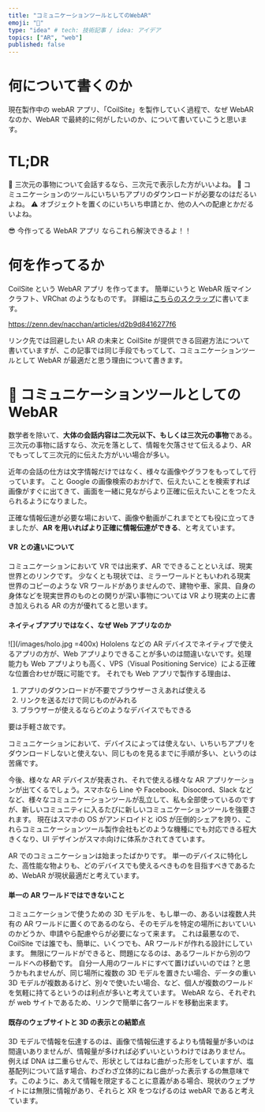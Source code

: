```yaml
---
title: "コミュニケーションツールとしてのWebAR"
emoji: "💭"
type: "idea" # tech: 技術記事 / idea: アイデア
topics: ["AR", "web"]
published: false
---
```


# 何について書くのか

現在製作中の webAR アプリ、「CoilSite」を製作していく過程で、なぜ WebAR なのか、WebAR で最終的に何がしたいのか、について書いていこうと思います。

# TL;DR

💬 三次元の事物について会話するなら、三次元で表示した方がいいよね。
🔄 コミュニケーションのツールにいちいちアプリのダウンロードが必要なのはだるいよね。
⚠ オブジェクトを置くのにいちいち申請とか、他の人への配慮とかだるいよね。

😎 今作ってる WebAR アプリ ならこれら解決できるよ！！

# 何を作ってるか

CoilSite という WebAR アプリ を作ってます。
簡単にいうと WebAR 版マインクラフト、VRChat のようなものです。
詳細は[こちらのスクラップ](https://zenn.dev/nacchan/articles/d2b9d8416277f6)に書いてます。

https://zenn.dev/nacchan/articles/d2b9d8416277f6

リンク先では回避したい AR の未来と CoilSite が提供できる回避方法について書いていますが、この記事では同じ手段でもってして、コミュニケーションツールとして WebAR が最適だと思う理由について書きます。

# 💬 コミュニケーションツールとしての WebAR

数学者を除いて、**大体の会話内容は二次元以下、もしくは三次元の事物**である。
三次元の事物に話すなら、次元を落として、情報を欠落させて伝えるより、AR でもってして三次元的に伝えた方がいい場合が多い。

近年の会話の仕方は文字情報だけではなく、様々な画像やグラフをもってして行っています。
こと Google の画像検索のおかげで、伝えたいことを検索すれば画像がすぐに出てきて、画面を一緒に見ながらより正確に伝えたいことをつたえられるようになりました。

正確な情報伝達が必要な場において、画像や動画がこれまでとても役に立ってきましたが、**AR を用いればより正確に情報伝達ができる**、と考えています。

#### VR との違いについて

コミュニケーションにおいて VR では出来ず、AR でできることといえば、現実世界とのリンクです。
少なくとも現状では、ミラーワールドともいわれる現実世界のコピーのような VR ワールドがありませんので、建物や車、家具、自身の身体などを現実世界のものとの関りが深い事物については VR より現実の上に書き加えられる AR の方が優れてると思います。

#### ネイティブアプリではなく、なぜ Web アプリなのか

![](/images/holo.jpg =400x)
Hololens などの AR デバイスでネイティブで使えるアプリの方が、Web アプリよりできることが多いのは間違いないです。処理能力も Web アプリよりも高く、VPS（Visual Positioning Service）による正確な位置合わせが既に可能です。
それでも Web アプリで製作する理由は、

1. アプリのダウンロードが不要でブラウザーさえあれば使える
2. リンクを送るだけで同じものがみれる
3. ブラウザーが使えるならどのようなデバイスでもできる

要は手軽さ故です。

コミュニケーションにおいて、デバイスによっては使えない、いちいちアプリをダウンロードしないと使えない、同じものを見るまでに手順が多い、というのは苦痛です。

今後、様々な AR デバイスが発表され、それで使える様々な AR アプリケーションが出てくるでしょう。スマホなら Line や Facebook、Disocord、Slack などなど、様々なコミュニケーションツールが乱立して、私も全部使っているのですが、新しいコミュニティに入るたびに新しいコミュニケーションツールを強要されます。
現在はスマホの OS がアンドロイドと iOS が圧倒的シェアを誇り、これらコミュニケーションツール製作会社もどのような機種にでも対応できる程大きくなり、UI デザインがスマホ向けに体系かされてきています。

AR でのコミュニケーションは始まったばかりです。
単一のデバイスに特化した、高性能な物よりも、どのデバイスでも使えるべきものを目指すべきであるため、WebAR が現状最適だと考えています。

#### 単一の AR ワールドではできないこと

コミュニケーションで使うための 3D モデルを、もし単一の、あるいは複数人共有の AR ワールドに置くのであるのなら、そのモデルを特定の場所においていいのかどうか、申請やら配慮やらが必要になって来ます。
これは最悪なので、CoilSite では誰でも、簡単に、いくつでも、AR ワールドが作れる設計にしています。
無限にワールドができると、問題になるのは、あるワールドから別のワールドへの移動です。
自分一人用のワールドにすべて置けばいいのでは？と思うかもれませんが、同じ場所に複数の 3D モデルを置きたい場合、データの重い 3D モデルが複数あるけど、別々で使いたい場合、など、個人が複数のワールドを気軽に持てるというのは利点が多いと考えています。
WebAR なら、それぞれが web サイトであるため、リンクで簡単に各ワールドを移動出来ます。

#### 既存のウェブサイトと 3D の表示との結節点

3D モデルで情報を伝達するのは、画像で情報伝達するよりも情報量が多いのは間違いありませんが、情報量が多ければ必ずいいというわけではありません。
例えば DNA は二重らせんで、形状としてはねじ曲がった形をしていますが、塩基配列について話す場合、わざわざ立体的にねじ曲がった表示するの無意味です。このように、あえて情報を限定することに意義がある場合、現状のウェブサイトには無限に情報があり、それらと XR をつなげるのは webAR であると考えています。
